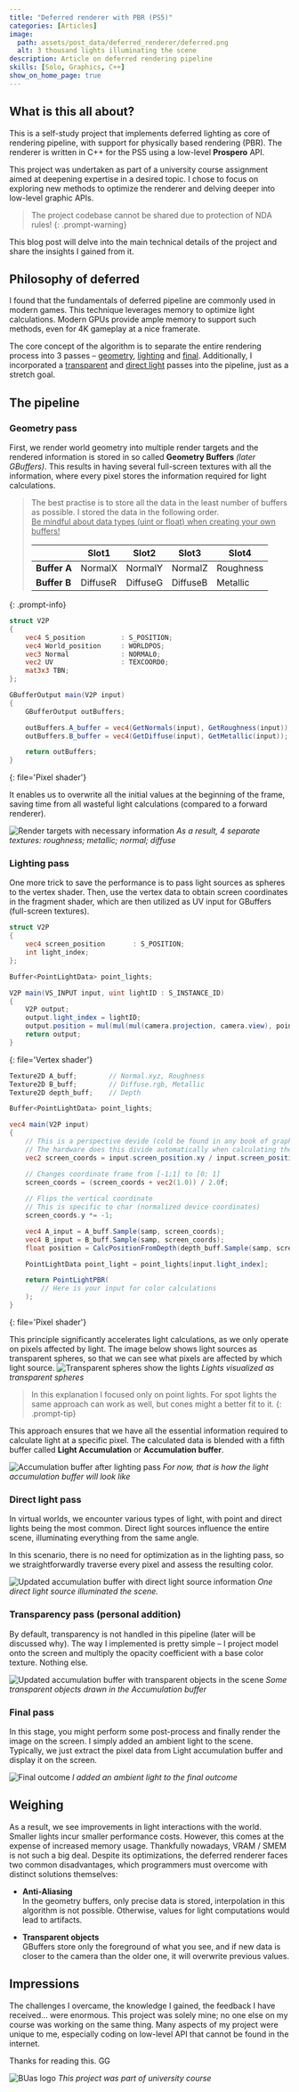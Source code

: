 ```yaml
---
title: "Deferred renderer with PBR (PS5)"
categories: [Articles]
image:
  path: assets/post_data/deferred_renderer/deferred.png
  alt: 3 thousand lights illuminating the scene
description: Article on deferred rendering pipeline
skills: [Solo, Graphics, C++]
show_on_home_page: true
---
```



## What is this all about?

This is a self-study project that implements deferred lighting as core of rendering pipeline, with support for physically based rendering (PBR). The renderer is written in C++ for the PS5 using a low-level **Prospero** API.

This project was undertaken as part of a university course assignment aimed at deepening expertise in a desired topic. I chose to focus on exploring new methods to optimize the renderer and delving deeper into low-level graphic APIs.

> The project codebase cannot be shared due to protection of NDA rules!
{: .prompt-warning}

This blog post will delve into the main technical details of the project and share the insights I gained from it.

## Philosophy of deferred

I found that the fundamentals of deferred pipeline are commonly used in modern games. This technique leverages memory to optimize light calculations. Modern GPUs provide ample memory to support such methods, even for 4K gameplay at a nice framerate.

The core concept of the algorithm is to separate the entire rendering process into 3 passes – [geometry](#geometry-pass), [lighting](#lighting-pass) and [final](#final-pass). Additionally, I incorporated a [transparent](#transparency-pass-personal-addition) and [direct light](#direct-light-pass) passes into the pipeline, just as a stretch goal.

## The pipeline

### Geometry pass
First, we render world geometry into multiple render targets and the rendered information is stored in so called **Geometry Buffers** *(later GBuffers)*. This results in having several full-screen textures with all the information, where every pixel stores the information required for light calculations.

> The best practise is to store all the data in the least number of buffers as possible. I stored the data in the following order.\
> <u>Be mindful about data types (uint or float) when creating your own buffers!</u>
>
> |  | Slot1 | Slot2 | Slot3 | Slot4 |
> | ------ | ----- | ----- | ----- | ----- |
> | **Buffer A** | NormalX | NormalY | NormalZ | Roughness |
> | **Buffer B** | DiffuseR | DiffuseG | DiffuseB | Metallic |
{: .prompt-info}

```glsl
struct V2P
{
	vec4 S_position         : S_POSITION;
	vec4 World_position     : WORLDPOS;
	vec3 Normal             : NORMAL0;
	vec2 UV                 : TEXCOORD0;
	mat3x3 TBN;
};

GBufferOutput main(V2P input)
{
	GBufferOutput outBuffers;

	outBuffers.A_buffer = vec4(GetNormals(input), GetRoughness(input));
	outBuffers.B_buffer = vec4(GetDiffuse(input), GetMetallic(input));

	return outBuffers;
}
```
{: file='Pixel shader'}

It enables us to overwrite all the initial values at the beginning of the frame, saving time from all wasteful light calculations (compared to a forward renderer).

![Render targets with necessary information](../assets/post_data/deferred_renderer/Picture1.jpg)
*As a result, 4 separate textures: roughness; metallic; normal; diffuse*

### Lighting pass
One more trick to save the performance is to pass light sources as spheres to the vertex shader. Then, use the vertex data to obtain screen coordinates in the fragment shader, which are then utilized as UV input for GBuffers (full-screen textures).

```glsl
struct V2P
{
	vec4 screen_position       : S_POSITION;
	int light_index;
};

Buffer<PointLightData> point_lights;

V2P main(VS_INPUT input, uint lightID : S_INSTANCE_ID)
{
	V2P output;
	output.light_index = lightID;
	output.position = mul(mul(mul(camera.projection, camera.view), point_lights[lightID].transform), float4(input.position, 1.0));
	return output;
}
```
{: file='Vertex shader'}

```glsl
Texture2D A_buff;        // Normal.xyz, Roughness
Texture2D B_buff;        // Diffuse.rgb, Metallic
Texture2D depth_buff;    // Depth

Buffer<PointLightData> point_lights;

vec4 main(V2P input)
{
	// This is a perspective devide (cold be found in any book of graphics in the first chapter)
	// The hardware does this divide automatically when calculating the fragment location on the screen
	vec2 screen_coords = input.screen_position.xy / input.screen_position.w;

	// Changes coordinate frame from [-1;1] to [0; 1]
	screen_coords = (screen_coords + vec2(1.0)) / 2.0f;
	
	// Flips the vertical coordinate
	// This is specific to char (normalized device coordinates)
	screen_coords.y *= -1;

	vec4 A_input = A_buff.Sample(samp, screen_coords);
	vec4 B_input = B_buff.Sample(samp, screen_coords);
	float position = CalcPositionFromDepth(depth_buff.Sample(samp, screen_coords), screen_coords.xy);

	PointLightData point_light = point_lights[input.light_index];

	return PointLightPBR(
		// Here is your input for color calculations
	);
}
```
{: file='Pixel shader'}

This principle significantly accelerates light calculations, as we only operate on pixels affected by light. The image below shows light sources as transparent spheres, so that we can see what pixels are affected by which light source.
![Transparent spheres show the lights](../assets/post_data/deferred_renderer/light-sources.png)
*Lights visualized as transparent spheres*

> In this explanation I focused only on point lights. For spot lights the same approach can work as well, but cones might a better fit to it.
{: .prompt-tip} 

This approach ensures that we have all the essential information required to calculate light at a specific pixel. The calculated data is blended with a fifth buffer called **Light Accumulation** or **Accumulation buffer**.

![Accumulation buffer after lighting pass](../assets/post_data/deferred_renderer/Picture2.png)
*For now, that is how the light accumulation buffer will look like*

### Direct light pass
In virtual worlds, we encounter various types of light, with point and direct lights being the most common. Direct light sources influence the entire scene, illuminating everything from the same angle.

In this scenario, there is no need for optimization as in the lighting pass, so we straightforwardly traverse every pixel and assess the resulting color.

![Updated accumulation buffer with direct light source information](../assets/post_data/deferred_renderer/Picture3.png)
*One direct light source illuminated the scene.*

### Transparency pass (personal addition)
By default, transparency is not handled in this pipeline (later will be discussed why). The way I implemented is pretty simple – I project model onto the screen and multiply the opacity coefficient with a base color texture. Nothing else.

![Updated accumulation buffer with transparent objects in the scene](../assets/post_data/deferred_renderer/Picture4.png)
*Some transparent objects drawn in the Accumulation buffer*

### Final pass
In this stage, you might perform some post-process and finally render the image on the screen. I simply added an ambient light to the scene. Typically, we just extract the pixel data from Light accumulation buffer and display it on the screen.

![Final outcome](../assets/post_data/deferred_renderer/Picture5.png)
*I added an ambient light to the final outcome*



## Weighing 
As a result, we see improvements in light interactions with the world. Smaller lights incur smaller performance costs. However, this comes at the expense of increased memory usage. Thankfully nowadays, VRAM / SMEM is not such a big deal. Despite its optimizations, the deferred renderer faces two common disadvantages, which programmers must overcome with distinct solutions themselves:

- **Anti-Aliasing**\
In the geometry buffers, only precise data is stored, interpolation in this algorithm is not possible. Otherwise, values for light computations would lead to artifacts.

- **Transparent objects**\
GBuffers store only the foreground of what you see, and if new data is closer to the camera than the older one, it will overwrite previous values.



## Impressions
The challenges I overcame, the knowledge I gained, the feedback I have received… were enormous. This project was solely mine; no one else on my course was working on the same thing. Many aspects of my project were unique to me, especially coding on low-level API that cannot be found in the internet.

Thanks for reading this. GG

![BUas logo](../assets/post_data/deferred_renderer/buas-logo.png)
*This project was part of university course*